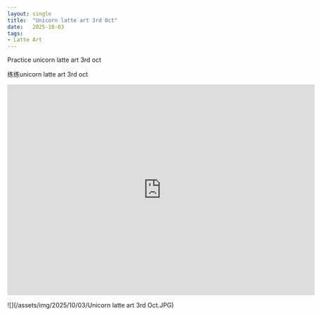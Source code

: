```yaml
---
layout: single
title:  "Unicorn latte art 3rd Oct"
date:   2025-10-03
tags:
- Latte Art
---
```


Practice unicorn latte art 3rd oct

练练unicorn latte art 3rd oct

<div class="embed-container">
  <iframe
      src="https://www.youtube.com/embed/-S0O6Qy7yA8"
      width="700"
      height="480"
      frameborder="0"
      allowfullscreen="true">
  </iframe>
</div>

![](/assets/img/2025/10/03/Unicorn latte art 3rd Oct.JPG)
